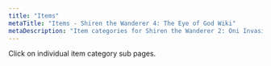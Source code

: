 ```yaml
---
title: "Items"
metaTitle: "Items - Shiren the Wanderer 4: The Eye of God Wiki"
metaDescription: "Item categories for Shiren the Wanderer 2: Oni Invasion!"
---
```


Click on individual item category sub pages.
